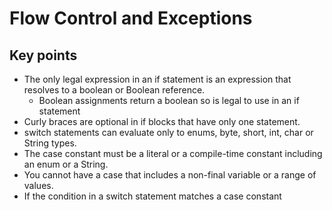 # Flow Control and Exceptions

## Key points

* The only legal expression in an if statement is an expression that resolves to a boolean or Boolean reference.
    * Boolean assignments return a boolean so is legal to use in an if statement
* Curly braces are optional in if blocks that have only one statement.
* switch statements can evaluate only to enums, byte, short, int, char or String types.
* The case constant must be a literal or a compile-time constant including an enum or a String.
* You cannot have a case that includes a non-final variable or a range of values.
* If the condition in a switch statement matches a case constant